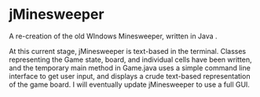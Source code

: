 # jMinesweeper
A re-creation of the old WIndows Minesweeper, written in Java                  .

At this current stage, jMinesweeper is text-based in the terminal. 
Classes representing the Game state, board, and individual cells have been
written, and the temporary main method in Game.java uses a simple command line
interface to get user input, and displays a crude text-based representation of
the game board. I will eventually update jMinesweeper to use a full GUI.
